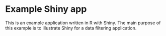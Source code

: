 # Example Shiny app

This is an example application written in R with Shiny.
The main purpose of this example is to illustrate Shiny for a data filtering application. 

